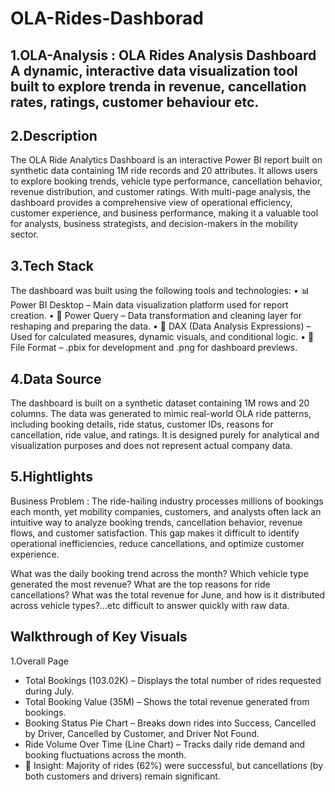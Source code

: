 # OLA-Rides-Dashborad
## 1.OLA-Analysis : OLA Rides Analysis Dashboard A dynamic, interactive data visualization tool built to explore trenda in revenue, cancellation rates, ratings, customer behaviour etc.

## 2.Description
The OLA Ride Analytics Dashboard is an interactive Power BI report built on synthetic data containing 1M ride records and 20 attributes. It allows users to explore booking trends, vehicle type performance, cancellation behavior, revenue distribution, and customer ratings. With multi-page analysis, the dashboard provides a comprehensive view of operational efficiency, customer experience, and business performance, making it a valuable tool for analysts, business strategists, and decision-makers in the mobility sector.

## 3.Tech Stack
The dashboard was built using the following tools and technologies:
• 📊 Power BI Desktop – Main data visualization platform used for report creation.
• 📂 Power Query – Data transformation and cleaning layer for reshaping and preparing the data.
• 🧠 DAX (Data Analysis Expressions) – Used for calculated measures, dynamic visuals, and conditional logic.
• 📁 File Format – .pbix for development and .png for dashboard previews.

## 4.Data Source
The dashboard is built on a synthetic dataset containing 1M rows and 20 columns. The data was generated to mimic real-world OLA ride patterns, including booking details, ride status, customer IDs, reasons for cancellation, ride value, and ratings. It is designed purely for analytical and visualization purposes and does not represent actual company data.

## 5.Hightlights
Business Problem : The ride-hailing industry processes millions of bookings each month, yet mobility companies, customers, and analysts often lack an intuitive way to analyze booking trends, cancellation behavior, revenue flows, and customer satisfaction. This gap makes it difficult to identify operational inefficiencies, reduce cancellations, and optimize customer experience.

What was the daily booking trend across the month?
Which vehicle type generated the most revenue?
What are the top reasons for ride cancellations?
What was the total revenue for June, and how is it distributed across vehicle types?...etc difficult to answer quickly with raw data.

## Walkthrough of Key Visuals
  1.Overall Page
  - Total Bookings (103.02K) – Displays the total number of rides requested during July.
  - Total Booking Value (35M) – Shows the total revenue generated from bookings.
  - Booking Status Pie Chart – Breaks down rides into Success, Cancelled by Driver, Cancelled by Customer, and Driver Not Found.
  - Ride Volume Over Time (Line Chart) – Tracks daily ride demand and booking fluctuations across the month.
  - 📌 Insight: Majority of rides (62%) were successful, but cancellations (by both customers and drivers) remain significant.

